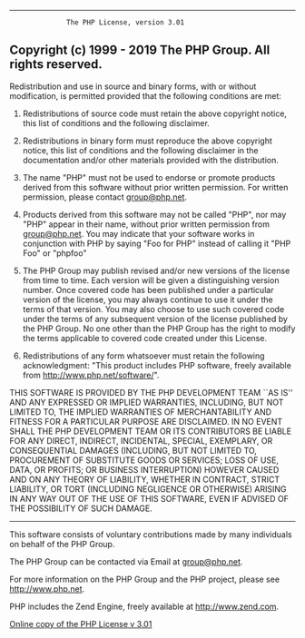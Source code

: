 --------------------------------------------------------------------
                  The PHP License, version 3.01
Copyright (c) 1999 - 2019 The PHP Group. All rights reserved.
--------------------------------------------------------------------

Redistribution and use in source and binary forms, with or without
modification, is permitted provided that the following conditions
are met:

1. Redistributions of source code must retain the above copyright
   notice, this list of conditions and the following disclaimer.

2. Redistributions in binary form must reproduce the above copyright
   notice, this list of conditions and the following disclaimer in
   the documentation and/or other materials provided with the
   distribution.

3. The name "PHP" must not be used to endorse or promote products
   derived from this software without prior written permission. For
   written permission, please contact group@php.net.

4. Products derived from this software may not be called "PHP", nor
   may "PHP" appear in their name, without prior written permission
   from group@php.net.  You may indicate that your software works in
   conjunction with PHP by saying "Foo for PHP" instead of calling
   it "PHP Foo" or "phpfoo"

5. The PHP Group may publish revised and/or new versions of the
   license from time to time. Each version will be given a
   distinguishing version number.
   Once covered code has been published under a particular version
   of the license, you may always continue to use it under the terms
   of that version. You may also choose to use such covered code
   under the terms of any subsequent version of the license
   published by the PHP Group. No one other than the PHP Group has
   the right to modify the terms applicable to covered code created
   under this License.

6. Redistributions of any form whatsoever must retain the following
   acknowledgment:
   "This product includes PHP software, freely available from
   <http://www.php.net/software/>".

THIS SOFTWARE IS PROVIDED BY THE PHP DEVELOPMENT TEAM ``AS IS'' AND
ANY EXPRESSED OR IMPLIED WARRANTIES, INCLUDING, BUT NOT LIMITED TO,
THE IMPLIED WARRANTIES OF MERCHANTABILITY AND FITNESS FOR A
PARTICULAR PURPOSE ARE DISCLAIMED.  IN NO EVENT SHALL THE PHP
DEVELOPMENT TEAM OR ITS CONTRIBUTORS BE LIABLE FOR ANY DIRECT,
INDIRECT, INCIDENTAL, SPECIAL, EXEMPLARY, OR CONSEQUENTIAL DAMAGES
(INCLUDING, BUT NOT LIMITED TO, PROCUREMENT OF SUBSTITUTE GOODS OR
SERVICES; LOSS OF USE, DATA, OR PROFITS; OR BUSINESS INTERRUPTION)
HOWEVER CAUSED AND ON ANY THEORY OF LIABILITY, WHETHER IN CONTRACT,
STRICT LIABILITY, OR TORT (INCLUDING NEGLIGENCE OR OTHERWISE)
ARISING IN ANY WAY OUT OF THE USE OF THIS SOFTWARE, EVEN IF ADVISED
OF THE POSSIBILITY OF SUCH DAMAGE.

--------------------------------------------------------------------

This software consists of voluntary contributions made by many
individuals on behalf of the PHP Group.

The PHP Group can be contacted via Email at group@php.net.

For more information on the PHP Group and the PHP project,
please see <http://www.php.net>.

PHP includes the Zend Engine, freely available at
<http://www.zend.com>.

[Online copy of the PHP License v 3.01](https://www.php.net/license/3_01.txt)

